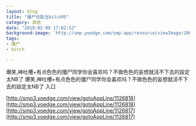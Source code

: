 ```yaml
---
layout: blog
title: "僵尸也能当bitch吗"
category: 其他
date: "2018-02-09 17:02:52"
background-image: 'http://smp.yoedge.com/smp-app/resource/viewImage/1002256appline.png'
tags:
- 僵尸
- bitch

---
```

爆笑,神吐槽+有点色色的僵尸同学你会喜欢吗？不做色色的妄想就活不下去的設定太NB了
爆笑,神吐槽+有点色色的僵尸同学你会喜欢吗？不做色色的妄想就活不下去的設定太NB了
入口

[http://smp3.yoedge.com/view/gotoAppLine/1126818](http://smp3.yoedge.com/view/gotoAppLine/1126818)
[http://smp3.yoedge.com/view/gotoAppLine/1126817](http://smp3.yoedge.com/view/gotoAppLine/1126817)

        
